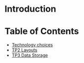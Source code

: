 
# Introduction



# Table of Contents

- [Technology choices](doc/1-tech.md)
- [TP2 Layouts](doc/2-layouts.md)
- [TP3 Data Storage](doc/3-data-storage.md)
